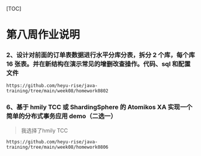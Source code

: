 [TOC]

# 第八周作业说明

### 2、设计对前面的订单表数据进行水平分库分表，拆分 2 个库，每个库 16 张表。并在新结构在演示常见的增删改查操作。代码、sql 和配置文件

```http
https://github.com/heyu-rise/java-training/tree/main/week08/homework0802
```

### 6、基于 hmily TCC 或 ShardingSphere 的 Atomikos XA 实现一个简单的分布式事务应用 demo（二选一）

> 我选择了hmily TCC

```http
https://github.com/heyu-rise/java-training/tree/main/week08/homework0806
```

